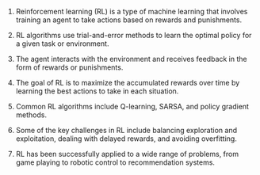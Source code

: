 1. Reinforcement learning (RL) is a type of machine learning that involves training an agent to take actions based on rewards and punishments.

2. RL algorithms use trial-and-error methods to learn the optimal policy for a given task or environment.

3. The agent interacts with the environment and receives feedback in the form of rewards or punishments.

4. The goal of RL is to maximize the accumulated rewards over time by learning the best actions to take in each situation.

5. Common RL algorithms include Q-learning, SARSA, and policy gradient methods.

6. Some of the key challenges in RL include balancing exploration and exploitation, dealing with delayed rewards, and avoiding overfitting.

7. RL has been successfully applied to a wide range of problems, from game playing to robotic control to recommendation systems.